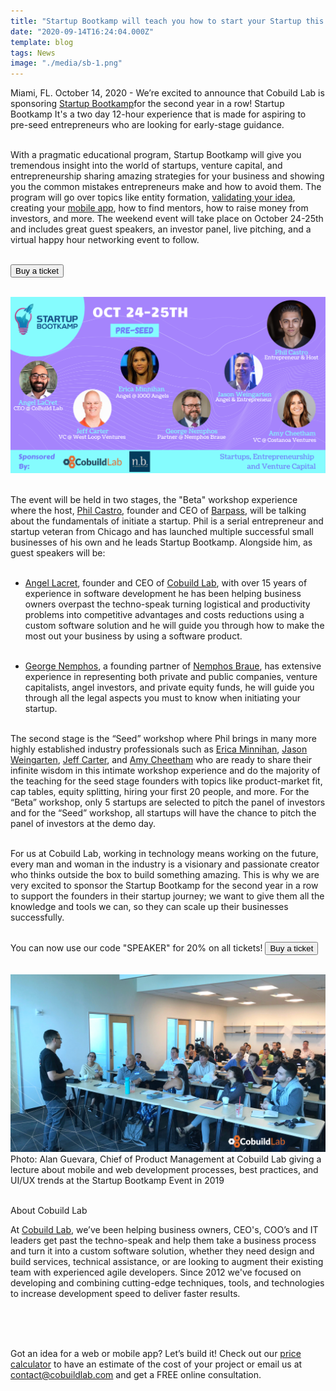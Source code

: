 ```yaml
---
title: "Startup Bootkamp will teach you how to start your Startup this October 24-25th!"
date: "2020-09-14T16:24:04.000Z"
template: blog
tags: News
image: "./media/sb-1.png"
---
```


Miami, FL. October 14, 2020 - We’re excited to announce that Cobuild Lab is sponsoring <a target="_blank" href="https://startupbootkamp.com/v6/">  Startup Bootkamp</a>for the second year in a row!  Startup Bootkamp It's a two day 12-hour experience that is made for aspiring to pre-seed entrepreneurs who are looking for early-stage guidance. <br> </br>

With a pragmatic educational program, Startup Bootkamp will give you tremendous insight into the world of startups, venture capital, and entrepreneurship sharing amazing strategies for your business and showing you the common mistakes entrepreneurs make and how to avoid them. The program will go over topics like entity formation, <a target="_blank" href="https://cobuildlab.com/blog/validating-your-idea-the-first-step-to-create-your-startup/amp/">  validating your idea</a>, creating your <a target="_blank" href="https://cobuildlab.com/blog/mobile-apps-web-apps-or-cross-platform-what%E2%80%99s-the-best-for-my-small-business/amp/">  mobile app</a>, how to find mentors, how to raise money from investors, and more. The weekend event will take place on October 24-25th and includes great guest speakers, an investor panel, live pitching, and a virtual happy hour networking event to follow. <br> </br>

<a target="_blank" href="https://startupbootkamp.com/v6/"><button type="button" class="button is-primary">Buy a ticket </button></a> <br> </br>

<img src="./media/sb-2.png">  <br> </br>

The event will be held in two stages, the "Beta" workshop experience where the host, <a target="_blank" href="https://www.linkedin.com/in/thephilcastro/">  Phil Castro</a>, founder and CEO of <a target="_blank" href="https://barpass.com/">  Barpass</a>, will be talking about the fundamentals of initiate a startup. Phil is a serial entrepreneur and startup veteran from Chicago and has launched multiple successful small businesses of his own and he leads Startup Bootkamp. Alongside him, as guest speakers will be:   <br> </br>

* <a target="_blank" href="https://www.linkedin.com/in/alacret/">  Angel Lacret</a>, founder and CEO of <a target="_blank" href="https://cobuildlab.com/">  Cobuild Lab</a>, with over 15 years of experience in software development he has been helping business owners overpast the techno-speak turning logistical and productivity problems into competitive advantages and costs reductions using a custom software solution and he will guide you through how to make the most out your business by using a software product. <br> </br>

* <a target="_blank" href="https://www.linkedin.com/in/george-j-nemphos-3846bb6/">  George Nemphos</a>, a founding partner of <a target="_blank" href="https://nemphosbraue.com/">  Nemphos Braue</a>,  has extensive experience in representing both private and public companies, venture capitalists, angel investors, and private equity funds, he will guide you through all the legal aspects you must to know when initiating your startup. <br> </br>

The second stage is the “Seed” workshop where Phil brings in many more highly established industry professionals such as <a target="_blank" href="https://www.linkedin.com/in/ericaduignanminnihan/">  Erica Minnihan</a>, <a target="_blank" href="https://www.linkedin.com/in/weingarten/">  Jason Weingarten</a>, <a target="_blank" href="https://www.linkedin.com/in/jeffreyrcarter/">  Jeff Carter</a>, and <a target="_blank" href="https://www.linkedin.com/in/amy-cheetham-61835127/">  Amy Cheetham</a> who are ready to share their infinite wisdom in this intimate workshop experience and do the majority of the teaching for the seed stage founders with topics like product-market fit, cap tables, equity splitting, hiring your first 20 people, and more. For the “Beta” workshop, only 5 startups are selected to pitch the panel of investors and for the “Seed” workshop, all startups will have the chance to pitch the panel of investors at the demo day. <br> </br>

For us at Cobuild Lab, working in technology means working on the future, every man and woman in the industry is a visionary and passionate creator who thinks outside the box to build something amazing. This is why we are very excited to sponsor the Startup Bootkamp for the second year in a row to support the founders in their startup journey; we want to give them all the knowledge and tools we can, so they can scale up their businesses successfully. <br> </br>

You can now use our code "SPEAKER" for 20% on all tickets! 
<a target="_blank" href="https://startupbootkamp.com/v6/"><button type="button" class="button is-primary">Buy a ticket </button></a> <br> </br>

<img src="./media/sb-3.png">
<title-6 align="centered">Photo: Alan Guevara, Chief of Product Management at Cobuild Lab giving a lecture about mobile and web development processes, best practices, and UI/UX trends at the Startup Bootkamp Event in 2019 </a></title-6> <br> </br>

<title-5 align="left"> About Cobuild Lab </title-5>

At <a target="_blank" href="https://cobuildlab.com/">  Cobuild Lab</a>, we’ve been helping business owners, CEO's, COO’s and IT leaders get past the techno-speak and help them take a business process and turn it into a custom software solution, whether they need design and build services, technical assistance, or are looking to augment their existing team with experienced agile developers. Since 2012 we've focused on developing and combining cutting-edge techniques, tools, and technologies to increase development speed to deliver faster results. <br> </br>

<youtube-video id="5fbYxQNgJ7s&feature=emb_logo"></youtube-video>  <br> </br>

Got an idea for a web or mobile app? Let’s build it! Check out our <a target="_blank" href="https://cobuildlab.com/price-calculator/">  price calculator</a> to have an estimate of the cost of your project or email us at contact@cobuildlab.com and get a FREE online consultation. 


